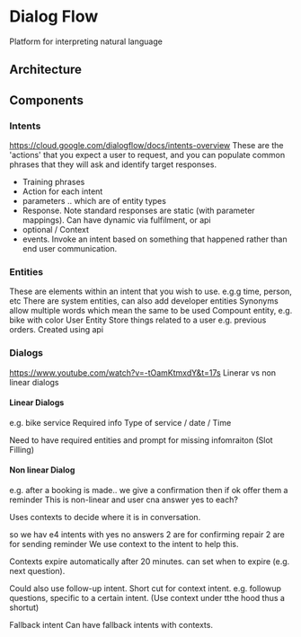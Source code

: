# Dialog Flow
Platform for interpreting natural language

## Architecture

## Components

### Intents
https://cloud.google.com/dialogflow/docs/intents-overview
These are the 'actions' that you expect a user to request, and you can populate common phrases that they will ask and identify target responses.

* Training phrases 
* Action for each intent
* parameters  .. which are of entity types
* Response. Note standard responses are static (with parameter mappings). Can have dynamic via fulfilment, or api
* optional / Context
* events. Invoke an intent based on something that happened rather than end user communication.

### Entities
These are elements within an intent that you wish to use. e.g.g time, person, etc
There are system entities, can also add developer entities
Synonyms allow multiple words which mean the same to be used
Compount entity, e.g. bike with color
User Entity
Store things related to a user e.g. previous orders. Created using api

### Dialogs
https://www.youtube.com/watch?v=-tOamKtmxdY&t=17s 
Linerar vs non linear dialogs

#### Linear Dialogs
e.g. bike service
Required info    Type of service / date / Time

Need to have required entities and prompt for missing infomraiton (Slot Filling)

#### Non linear Dialog
e.g. after a booking is made.. we give a confirmation then if ok offer them a reminder
This is non-linear and user cna answer yes to each?

Uses contexts to decide where it is in conversation.

so we hav e4 intents with yes no answers
2 are for confirming repair
2 are for sending reminder
We use context to the intent to help this.

Contexts expire automatically after 20 minutes. can set when to expire (e.g. next question).

Could also use follow-up intent. Short cut for context intent. e.g. followup questions, specific to a certain intent. (Use context under tthe hood thus a shortut)

Fallback intent
Can have fallback intents with contexts.
